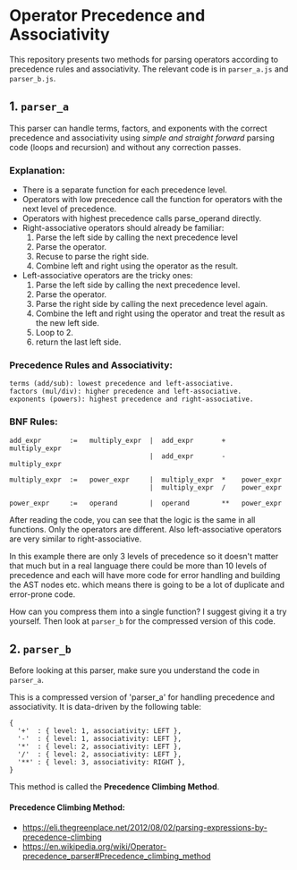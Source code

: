 
# Operator Precedence and Associativity

This repository presents two methods for parsing operators according to precedence rules and associativity.
The relevant code is in `parser_a.js` and `parser_b.js`.

## 1. `parser_a`

This parser can handle terms, factors, and exponents with the correct precedence and associativity using _simple and straight forward_ parsing code (loops and recursion) and without any correction passes.

### Explanation:
- There is a separate function for each precedence level.
- Operators with low precedence call the function for operators with the next level of precedence.
- Operators with highest precedence calls parse_operand directly.
- Right-associative operators should already be familiar:
    1. Parse the left side by calling the next precedence level
    2. Parse the operator.
    3. Recuse to parse the right side.
    4. Combine left and right using the operator as the result.
- Left-associative operators are the tricky ones: 
    1. Parse the left side by calling the next precedence level.
    2. Parse the operator.
    3. Parse the right side by calling the next precedence level again.
    4. Combine the left and right using the operator and treat the result as the new left side.
    5. Loop to 2.
    6. return the last left side.

### Precedence Rules and Associativity:
    terms (add/sub): lowest precedence and left-associative.
    factors (mul/div): higher precedence and left-associative.
    exponents (powers): highest precedence and right-associative.

### BNF Rules:
    add_expr       :=   multiply_expr  |  add_expr       +    multiply_expr
                                       |  add_expr       -    multiply_expr

    multiply_expr  :=   power_expr     |  multiply_expr  *    power_expr
                                       |  multiply_expr  /    power_expr

    power_expr     :=   operand        |  operand        **   power_expr

After reading the code, you can see that the logic is the same in all functions. Only the operators are different. Also left-associative operators are very similar to right-associative.

In this example there are only 3 levels of precedence so it doesn't matter that much but in a real language there could be more than 10 levels of precedence and each will have more code for error handling and building the AST nodes etc. which means there is going to be a lot of duplicate and error-prone code.

How can you compress them into a single function? I suggest giving it a try yourself. Then look at `parser_b` for the compressed version of this code.

## 2. `parser_b`

Before looking at this parser, make sure you understand the code in `parser_a`. 

This is a compressed version of 'parser_a' for handling precedence and associativity. It is data-driven by the following table:

    {
      '+'  : { level: 1, associativity: LEFT },
      '-'  : { level: 1, associativity: LEFT },
      '*'  : { level: 2, associativity: LEFT },
      '/'  : { level: 2, associativity: LEFT },
      '**' : { level: 3, associativity: RIGHT },
    }

This method is called the **Precedence Climbing Method**.

#### Precedence Climbing Method:
  - https://eli.thegreenplace.net/2012/08/02/parsing-expressions-by-precedence-climbing
  - https://en.wikipedia.org/wiki/Operator-precedence_parser#Precedence_climbing_method
 

